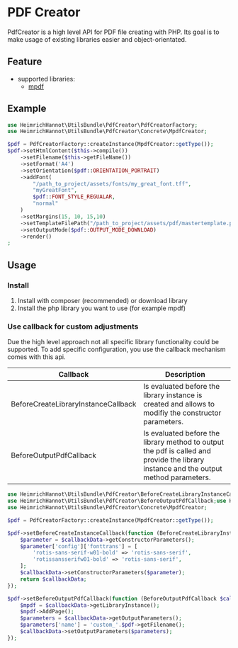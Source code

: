 # PDF Creator

PdfCreator is a high level API for PDF file creating with PHP. Its goal is to make usage of existing libraries easier and object-orientated.

## Feature
- supported libraries:
    - [mpdf](https://github.com/mpdf/mpdf)

## Example

```php
use HeimrichHannot\UtilsBundle\PdfCreator\PdfCreatorFactory;
use HeimrichHannot\UtilsBundle\PdfCreator\Concrete\MpdfCreator;

$pdf = PdfCreatorFactory::createInstance(MpdfCreator::getType());
$pdf->setHtmlContent($this->compile())
    ->setFilename($this->getFileName())
    ->setFormat('A4')
    ->setOrientation($pdf::ORIENTATION_PORTRAIT)
    ->addFont(
        "/path_to_project/assets/fonts/my_great_font.tff", 
        "myGreatFont", 
        $pdf::FONT_STYLE_REGUALAR,
        "normal"
    )
    ->setMargins(15, 10, 15,10)
    ->setTemplateFilePath("/path_to_project/assets/pdf/mastertemplate.pdf")
    ->setOutputMode($pdf::OUTPUT_MODE_DOWNLOAD)
    ->render()
;
```

## Usage

### Install

1. Install with composer (recommended) or download library
1. Install the php library you want to use (for example mpdf)

### Use callback for custom adjustments

Due the high level approach not all specific library functionality could be supported. To add specific configuration, you use the callback mechanism comes with this api.

Callback | Description
-------- | -----------
BeforeCreateLibraryInstanceCallback | Is evaluated before the library instance is created and allows to modifiy the constructor parameters.
BeforeOutputPdfCallback | Is evaluated before the library method to output the pdf is called and provide the library instance and the output method parameters.

```php
use HeimrichHannot\UtilsBundle\PdfCreator\BeforeCreateLibraryInstanceCallback;
use HeimrichHannot\UtilsBundle\PdfCreator\BeforeOutputPdfCallback;use HeimrichHannot\UtilsBundle\PdfCreator\PdfCreatorFactory;
use HeimrichHannot\UtilsBundle\PdfCreator\Concrete\MpdfCreator;

$pdf = PdfCreatorFactory::createInstance(MpdfCreator::getType());

$pdf->setBeforeCreateInstanceCallback(function (BeforeCreateLibraryInstanceCallback $callbackData) {
    $parameter = $callbackData->getConstructorParameters();
    $parameter['config']['fonttrans'] = [
        'rotis-sans-serif-w01-bold' => 'rotis-sans-serif',
        'rotissansserifw01-bold' => 'rotis-sans-serif',
    ];
    $callbackData->setConstructorParameters($parameter);
    return $callbackData;
});

$pdf->setBeforeOutputPdfCallback(function (BeforeOutputPdfCallback $callbackData) use ($pdf) {
    $mpdf = $callbackData->getLibraryInstance();
    $mpdf->AddPage();
    $parameters = $callbackData->getOutputParameters();
    $parameters['name'] = 'custom_'.$pdf->getFilename();
    $callbackData->setOutputParameters($parameters);
});

```